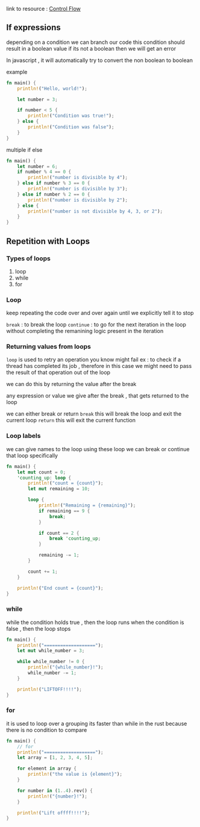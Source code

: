 link to resource :  [Control Flow](https://doc.rust-lang.org/book/ch03-05-control-flow.html#control-flow)

## If expressions

depending on a condition we can branch our code
this condition should result in a boolean value
if its not a boolean then we will get an error

In javascript , it will automatically try to convert the non boolean to boolean

example
```rust
fn main() {
    println!("Hello, world!");

    let number = 3;

    if number < 5 {
        println!("Condition was true!");
    } else {
        println!("Condition was false");
    }
}

```

multiple if else

```rust
fn main() {
    let number = 6;
    if number % 4 == 0 {
        println!("number is divisible by 4");
    } else if number % 3 == 0 {
        println!("number is divisible by 3");
    } else if number % 2 == 0 {
        println!("number is divisible by 2");
    } else {
        println!("number is not divisible by 4, 3, or 2");
    }
}
```

## Repetition with Loops

### Types of loops

1. loop
2. while
3. for

### Loop

keep repeating the code over and over again until we explicitly tell it to stop

`break` : to break the loop
`continue` : to go for the next iteration in the loop without completing the remanining logic present in the iteration

### Returning values from loops

`loop` is used to retry an operation you know might fail
ex : to check if a thread has completed its job , therefore in this case we might need to pass the result of that operation out of the loop

we can do this by returning the value after the break

any expression or value we give after the break , that gets returned to the loop

we can either break or return
`break` this will break the loop and exit the current loop
`return` this will exit the current function

### Loop labels

we can give names to the loop
using these loop we can break or continue that loop specifically

```rust
fn main() {
    let mut count = 0;
    'counting_up: loop {
        println!("count = {count}");
        let mut remaining = 10;

        loop {
            println!("Remaining = {remaining}");
            if remaining == 9 {
                break;
            }

            if count == 2 {
                break 'counting_up;
            }

            remaining -= 1;
        }

        count += 1;
    }

    println!("End count = {count}");
}

```

### while

while the condition holds true , then the loop runs
when the condition is false , then the loop stops

```rust
fn main() {
    println!("===================");
    let mut while_number = 3;

    while while_number != 0 {
        println!("{while_number}!");
        while_number -= 1;
    }

    println!("LIFTOFF!!!!");
}
```

### for

it is used to loop over a grouping
its faster than while in the rust because there is no condition to compare

```rust
fn main() {
    // for
    println!("===================");
    let array = [1, 2, 3, 4, 5];

    for element in array {
        println!("the value is {element}");
    }

    for number in (1..4).rev() {
        println!("{number}!");
    }

    println!("Lift offff!!!!");
}

```
